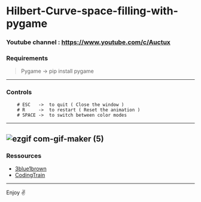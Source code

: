 # Hilbert-Curve-space-filling-with-pygame

### Youtube channel : https://www.youtube.com/c/Auctux

### Requirements
>Pygame -> pip install pygame
---
### Controls
        # ESC   ->  to quit ( Close the window )
        # R     ->  to restart ( Reset the animation )
        # SPACE ->  to switch between color modes
---
![ezgif com-gif-maker (5)](https://user-images.githubusercontent.com/48150537/132804952-30d7107a-2461-49e1-9b63-467ea23ace8e.gif)
---
### Ressources



- [3blue1brown](https://www.youtube.com/watch?v=3s7h2MHQtxc)
- [CodingTrain](https://www.youtube.com/watch?v=dSK-MW-zuAc)
---
Enjoy ✌️
